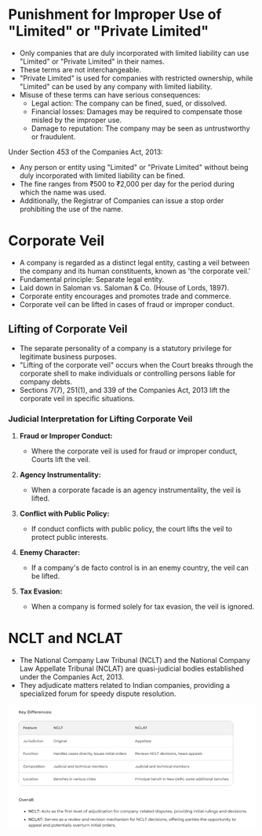 # Punishment for Improper Use of "Limited" or "Private Limited"

- Only companies that are duly incorporated with limited liability can use "Limited" or "Private Limited" in their names.
- These terms are not interchangeable.
- "Private Limited" is used for companies with restricted ownership, while "Limited" can be used by any company with limited liability.
- Misuse of these terms can have serious consequences:
  - Legal action: The company can be fined, sued, or dissolved.
  - Financial losses: Damages may be required to compensate those misled by the improper use.
  - Damage to reputation: The company may be seen as untrustworthy or fraudulent.

Under Section 453 of the Companies Act, 2013:

- Any person or entity using "Limited" or "Private Limited" without being duly incorporated with limited liability can be fined.
- The fine ranges from ₹500 to ₹2,000 per day for the period during which the name was used.
- Additionally, the Registrar of Companies can issue a stop order prohibiting the use of the name.

# Corporate Veil

- A company is regarded as a distinct legal entity, casting a veil between the company and its human constituents, known as 'the corporate veil.'
- Fundamental principle: Separate legal entity.
- Laid down in Saloman vs. Saloman & Co. (House of Lords, 1897).
- Corporate entity encourages and promotes trade and commerce.
- Corporate veil can be lifted in cases of fraud or improper conduct.

## Lifting of Corporate Veil

- The separate personality of a company is a statutory privilege for legitimate business purposes.
- "Lifting of the corporate veil" occurs when the Court breaks through the corporate shell to make individuals or controlling persons liable for company debts.
- Sections 7(7), 251(1), and 339 of the Companies Act, 2013 lift the corporate veil in specific situations.

### Judicial Interpretation for Lifting Corporate Veil

1. **Fraud or Improper Conduct:**
   - Where the corporate veil is used for fraud or improper conduct, Courts lift the veil.

2. **Agency Instrumentality:**
   - When a corporate facade is an agency instrumentality, the veil is lifted.

3. **Conflict with Public Policy:**
   - If conduct conflicts with public policy, the court lifts the veil to protect public interests.

4. **Enemy Character:**
   - If a company's de facto control is in an enemy country, the veil can be lifted.

5. **Tax Evasion:**
   - When a company is formed solely for tax evasion, the veil is ignored.

# NCLT and NCLAT

- The National Company Law Tribunal (NCLT) and the National Company Law Appellate Tribunal (NCLAT) are quasi-judicial bodies established under the Companies Act, 2013.
- They adjudicate matters related to Indian companies, providing a specialized forum for speedy dispute resolution.

![Alt text](image-4.png)
